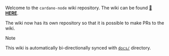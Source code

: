 Welcome to the `cardano-node` wiki repository.  The wiki can be found
[**📖 HERE**](https://github.com/input-output-hk/cardano-node-wiki/wiki).

The wiki now has its own repository so that it is possible to make PRs
to the wiki.

> [!NOTE]
> This wiki is automatically bi-directionally synced with [`docs/`](https://github.com/input-output-hk/cardano-node-wiki/tree/main/doc) directory.
